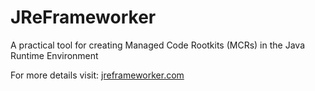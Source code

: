 # JReFrameworker
A practical tool for creating Managed Code Rootkits (MCRs) in the Java Runtime Environment

For more details visit: [jreframeworker.com](jreframeworker.com)
